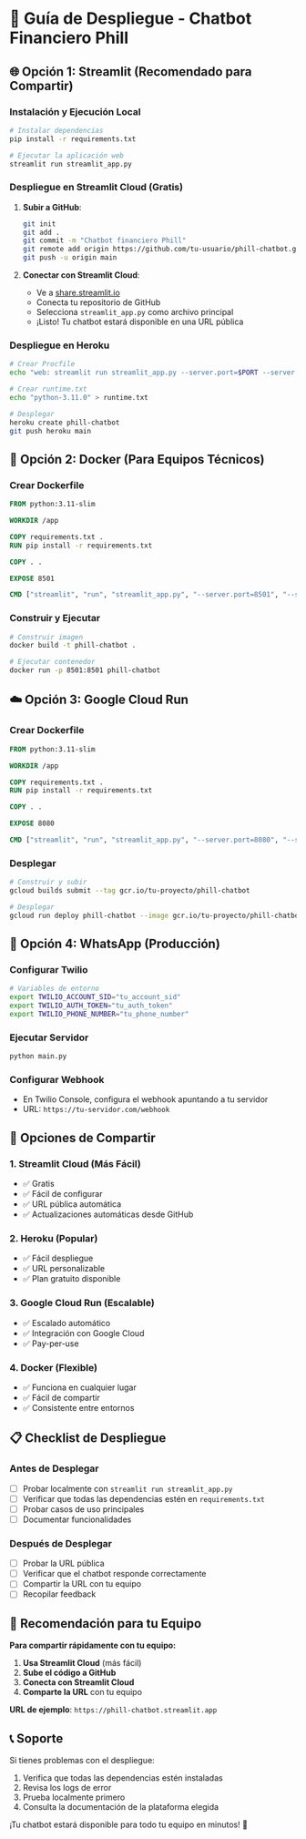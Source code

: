 # 🚀 Guía de Despliegue - Chatbot Financiero Phill

## 🌐 Opción 1: Streamlit (Recomendado para Compartir)

### Instalación y Ejecución Local
```bash
# Instalar dependencias
pip install -r requirements.txt

# Ejecutar la aplicación web
streamlit run streamlit_app.py
```

### Despliegue en Streamlit Cloud (Gratis)
1. **Subir a GitHub**:
   ```bash
   git init
   git add .
   git commit -m "Chatbot financiero Phill"
   git remote add origin https://github.com/tu-usuario/phill-chatbot.git
   git push -u origin main
   ```

2. **Conectar con Streamlit Cloud**:
   - Ve a [share.streamlit.io](https://share.streamlit.io)
   - Conecta tu repositorio de GitHub
   - Selecciona `streamlit_app.py` como archivo principal
   - ¡Listo! Tu chatbot estará disponible en una URL pública

### Despliegue en Heroku
```bash
# Crear Procfile
echo "web: streamlit run streamlit_app.py --server.port=$PORT --server.address=0.0.0.0" > Procfile

# Crear runtime.txt
echo "python-3.11.0" > runtime.txt

# Desplegar
heroku create phill-chatbot
git push heroku main
```

## 🐳 Opción 2: Docker (Para Equipos Técnicos)

### Crear Dockerfile
```dockerfile
FROM python:3.11-slim

WORKDIR /app

COPY requirements.txt .
RUN pip install -r requirements.txt

COPY . .

EXPOSE 8501

CMD ["streamlit", "run", "streamlit_app.py", "--server.port=8501", "--server.address=0.0.0.0"]
```

### Construir y Ejecutar
```bash
# Construir imagen
docker build -t phill-chatbot .

# Ejecutar contenedor
docker run -p 8501:8501 phill-chatbot
```

## ☁️ Opción 3: Google Cloud Run

### Crear Dockerfile
```dockerfile
FROM python:3.11-slim

WORKDIR /app

COPY requirements.txt .
RUN pip install -r requirements.txt

COPY . .

EXPOSE 8080

CMD ["streamlit", "run", "streamlit_app.py", "--server.port=8080", "--server.address=0.0.0.0"]
```

### Desplegar
```bash
# Construir y subir
gcloud builds submit --tag gcr.io/tu-proyecto/phill-chatbot

# Desplegar
gcloud run deploy phill-chatbot --image gcr.io/tu-proyecto/phill-chatbot --platform managed --region us-central1 --allow-unauthenticated
```

## 📱 Opción 4: WhatsApp (Producción)

### Configurar Twilio
```bash
# Variables de entorno
export TWILIO_ACCOUNT_SID="tu_account_sid"
export TWILIO_AUTH_TOKEN="tu_auth_token"
export TWILIO_PHONE_NUMBER="tu_phone_number"
```

### Ejecutar Servidor
```bash
python main.py
```

### Configurar Webhook
- En Twilio Console, configura el webhook apuntando a tu servidor
- URL: `https://tu-servidor.com/webhook`

## 🔗 Opciones de Compartir

### 1. **Streamlit Cloud** (Más Fácil)
- ✅ Gratis
- ✅ Fácil de configurar
- ✅ URL pública automática
- ✅ Actualizaciones automáticas desde GitHub

### 2. **Heroku** (Popular)
- ✅ Fácil despliegue
- ✅ URL personalizable
- ✅ Plan gratuito disponible

### 3. **Google Cloud Run** (Escalable)
- ✅ Escalado automático
- ✅ Integración con Google Cloud
- ✅ Pay-per-use

### 4. **Docker** (Flexible)
- ✅ Funciona en cualquier lugar
- ✅ Fácil de compartir
- ✅ Consistente entre entornos

## 📋 Checklist de Despliegue

### Antes de Desplegar
- [ ] Probar localmente con `streamlit run streamlit_app.py`
- [ ] Verificar que todas las dependencias estén en `requirements.txt`
- [ ] Probar casos de uso principales
- [ ] Documentar funcionalidades

### Después de Desplegar
- [ ] Probar la URL pública
- [ ] Verificar que el chatbot responde correctamente
- [ ] Compartir la URL con tu equipo
- [ ] Recopilar feedback

## 🎯 Recomendación para tu Equipo

**Para compartir rápidamente con tu equipo:**

1. **Usa Streamlit Cloud** (más fácil)
2. **Sube el código a GitHub**
3. **Conecta con Streamlit Cloud**
4. **Comparte la URL** con tu equipo

**URL de ejemplo**: `https://phill-chatbot.streamlit.app`

## 📞 Soporte

Si tienes problemas con el despliegue:
1. Verifica que todas las dependencias estén instaladas
2. Revisa los logs de error
3. Prueba localmente primero
4. Consulta la documentación de la plataforma elegida

¡Tu chatbot estará disponible para todo tu equipo en minutos! 🚀
